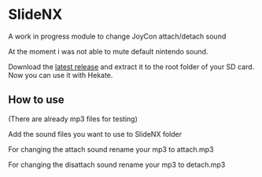 # SlideNX
A work in progress module to change JoyCon attach/detach sound

At the moment i was not able to mute default nintendo sound.

Download the [latest release](https://github.com/jonyluke/SlideNX/releases) and extract it to the root folder of your SD card.
Now you can use it with Hekate.

## How to use

(There are already mp3 files for testing)

Add the sound files you want to use to SlideNX folder

For changing the attach sound rename your mp3 to attach.mp3

For changing the disattach sound rename your mp3 to detach.mp3